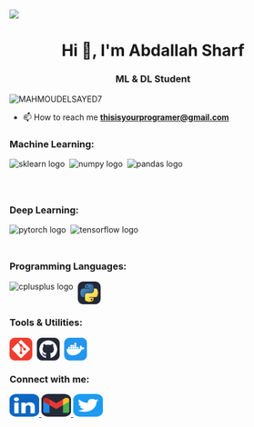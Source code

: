 <img src="https://64.media.tumblr.com/54805606e41234da265775f4ee8631ef/41d4a35f37c5abf1-f6/s1280x1920/c86995ddee2840dabfff99995367a58ed1382687.gif" align="center"/>

<h1 align="center">Hi 👋, I'm Abdallah Sharf</h1>
<h3 align="center"> ML & DL Student </h3>

<p align="left"> <img src="https://komarev.com/ghpvc/?username=MAHMOUDELSAYED7&label=Profile%20views&color=0e75b6&style=flat" alt="MAHMOUDELSAYED7" /> </p>


- 📫 How to reach me **thisisyourprogramer@gmail.com**

<h3 align="left">
    Machine Learning:
</h3>

<div align="left" style="display: flex; gap: .5rem">
    <img src="https://skillicons.dev/icons?i=sklearn" height="40" alt="sklearn logo" />
    <img src="https://skillicons.dev/icons?i=numpy" height="40" alt="numpy logo" />
    <img src="https://skillicons.dev/icons?i=pandas" height="40" alt="pandas logo" />
</div>
<img
</div>

<h3 align="left">
    Deep Learning:
</h3>

<div align="left" style="display: flex; gap: .5rem">
    <img src="https://skillicons.dev/icons?i=pytorch" height="40" alt="pytorch logo" />
    <img src="https://skillicons.dev/icons?i=tensorflow" height="40" alt="tensorflow logo" />

</div>

<h3 align="left">
    Programming Languages:
</h3>


<div align="left" style="display: flex; gap: .5rem">
    <img src="https://skillicons.dev/icons?i=cpp" height="40" alt="cplusplus logo" />
    <img src="https://raw.githubusercontent.com/tandpfun/skill-icons/main/icons/Python-Dark.svg" height="40"
        alt="python logo" />
</div>

<h3 align="left">
    Tools & Utilities:
</h3>

<div align="left" style="display: flex; gap: .5rem">
    <img src="https://raw.githubusercontent.com/tandpfun/skill-icons/main/icons/Git.svg" height="40" alt="git logo" />
    <img src="https://raw.githubusercontent.com/tandpfun/skill-icons/main/icons/Github-Dark.svg" height="40"
        alt="github logo" />
    <img src="https://raw.githubusercontent.com/tandpfun/skill-icons/main/icons/Docker.svg" alt="postman" width="40"
        height="40" />
</div>


<h3 align="left">
    Connect with me:
</h3>

<div>
    <a href="https://www.linkedin.com/in/abdallah-sharf/" target="_blank">
        <img src="https://raw.githubusercontent.com/tandpfun/skill-icons/main/icons/LinkedIn.svg" width="52" height="40"
            alt="linkedin logo" />
    </a>
    <a href="thisisyourprogramer@gmail.com" target="_blank">
        <img src="https://raw.githubusercontent.com/tandpfun/skill-icons/main/icons/Gmail-Dark.svg" width="52"
            height="40" alt="gmail logo" />
    </a>
    <a href="https://x.com/mmacode50" target="_blank">
        <img src="https://raw.githubusercontent.com/tandpfun/skill-icons/main/icons/Twitter.svg" width="52" height="40"
            alt="twitter logo" />
    </a>
</div>
